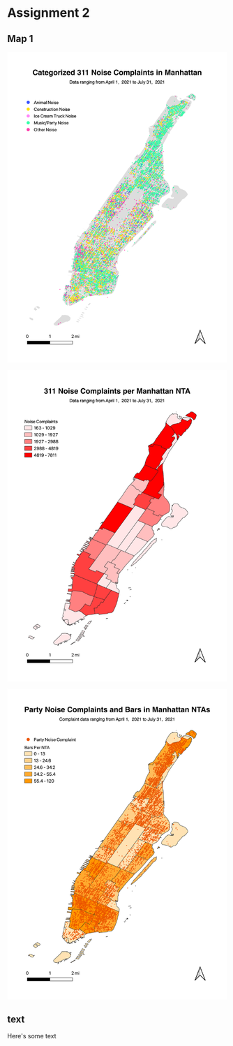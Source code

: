 # Assignment 2

## Map 1

![alt text](https://github.com/sammylevin10/UDM/blob/main/Assignment2/FinalMaps/Categorized311Noise.png)

![alt text](https://github.com/sammylevin10/UDM/blob/main/Assignment2/FinalMaps/NoiseComplaintsPerNTA.png)

![alt text](https://github.com/sammylevin10/UDM/blob/main/Assignment2/FinalMaps/BarsAndPartyComplaints.png)

## text

Here's some text
